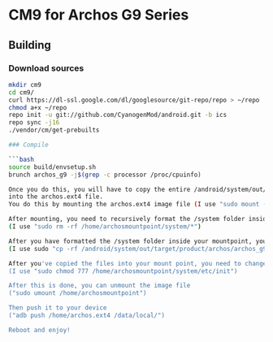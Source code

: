 # CM9 for Archos G9 Series

## Building 

### Download sources

```bash
mkdir cm9
cd cm9/
curl https://dl-ssl.google.com/dl/googlesource/git-repo/repo > ~/repo
chmod a+x ~/repo
repo init -u git://github.com/CyanogenMod/android.git -b ics
repo sync -j16
./vendor/cm/get-prebuilts

### Compile

```bash
source build/envsetup.sh
brunch archos_g9 -j$(grep -c processor /proc/cpuinfo)

Once you do this, you will have to copy the entire /android/system/out/target/product/archos/archos_g9/system folder
into the archos.ext4 file. 
You do this by mounting the archos.ext4 image file (I use "sudo mount -t ext4 -o loop /home/archos.ext4 /home/archosmountpoint")

After mounting, you need to recursively format the /system folder inside your archos mountpoint
(I use "sudo rm -rf /home/archosmountpoint/system/*")

After you have formatted the /system folder inside your mountpoint, you need to copy the newly built files from the ROM into the image
(I use sudo "cp -rf /android/system/out/target/product/archos/archos_g9/system/* /home/archosmountpoint/")

After you've copied the files into your mount point, you need to change the permissions on the folder under /system/etc/init/
(I use "sudo chmod 777 /home/archosmountpoint/system/etc/init")

After this is done, you can unmount the image file
("sudo umount /home/archosmountpoint")

Then push it to your device
("adb push /home/archos.ext4 /data/local/")

Reboot and enjoy!
